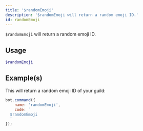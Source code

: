 ```yaml
---
title: '$randomEmoji'
description: '$randomEmoji will return a random emoji ID.'
id: randomEmoji
---
```


`$randomEmoji` will return a random emoji ID.

## Usage

```php
$randomEmoji
```

## Example(s)

This will return a random emoji ID of your guild:

```javascript
bot.command({
    name: 'randomEmoji',
    code: `
  $randomEmoji
  `
});
```
